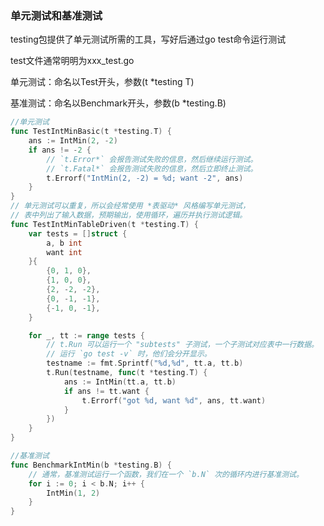 ### 单元测试和基准测试

testing包提供了单元测试所需的工具，写好后通过go test命令运行测试



test文件通常明明为xxx_test.go

单元测试：命名以Test开头，参数(t *testing T)

基准测试：命名以Benchmark开头，参数(b *testing.B)

```go
//单元测试
func TestIntMinBasic(t *testing.T) {
	ans := IntMin(2, -2)
	if ans != -2 {
		// `t.Error*` 会报告测试失败的信息，然后继续运行测试。
		// `t.Fatal*` 会报告测试失败的信息，然后立即终止测试。
		t.Errorf("IntMin(2, -2) = %d; want -2", ans)
	}
}
// 单元测试可以重复，所以会经常使用 *表驱动* 风格编写单元测试，
// 表中列出了输入数据，预期输出，使用循环，遍历并执行测试逻辑。
func TestIntMinTableDriven(t *testing.T) {
	var tests = []struct {
		a, b int
		want int
	}{
		{0, 1, 0},
		{1, 0, 0},
		{2, -2, -2},
		{0, -1, -1},
		{-1, 0, -1},
	}

	for _, tt := range tests {
		// t.Run 可以运行一个 "subtests" 子测试，一个子测试对应表中一行数据。
		// 运行 `go test -v` 时，他们会分开显示。
		testname := fmt.Sprintf("%d,%d", tt.a, tt.b)
		t.Run(testname, func(t *testing.T) {
			ans := IntMin(tt.a, tt.b)
			if ans != tt.want {
				t.Errorf("got %d, want %d", ans, tt.want)
			}
		})
	}
}

//基准测试
func BenchmarkIntMin(b *testing.B) {
	// 通常，基准测试运行一个函数，我们在一个 `b.N` 次的循环内进行基准测试。
	for i := 0; i < b.N; i++ {
		IntMin(1, 2)
	}
}
```

